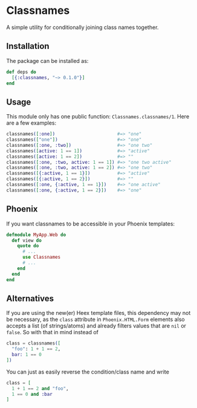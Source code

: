 # Classnames

A simple utility for conditionally joining class names together.

## Installation

The package can be installed as:

```elixir
def deps do
  [{:classnames, "~> 0.1.0"}]
end
```

## Usage

This module only has one public function: `Classnames.classnames/1`. Here are a few examples:

```elixir
classnames([:one])                       #=> "one"
classnames(["one"])                      #=> "one"
classnames([:one, :two])                 #=> "one two"
classnames([active: 1 == 1])             #=> "active"
classnames([active: 1 == 2])             #=> ""
classnames([:one, :two, active: 1 == 1]) #=> "one two active"
classnames([:one, :two, active: 1 == 2]) #=> "one two"
classnames([{:active, 1 == 1}])          #=> "active"
classnames([{:active, 1 == 2}])          #=> ""
classnames([:one, {:active, 1 == 1}])    #=> "one active"
classnames([:one, {:active, 1 == 2}])    #=> "one"
```

## Phoenix

If you want classnames to be accessible in your Phoenix templates:

```elixir
defmodule MyApp.Web do
  def view do
    quote do
      # ...
      use Classnames
      # ...
    end
  end
end
```

## Alternatives

If you are using the new(er) Heex template files, this dependency may not be necessary, as the `class` attribute in `Phoenix.HTML.Form` elements also accepts a list (of strings/atoms) and already filters values that are `nil` or `false`. So with that in mind instead of

```elixir
class = classnames([
  "foo": 1 + 1 == 2,
  bar: 1 == 0
])
```
You can just as easily reverse the condition/class name and write

```elixir
class = [
  1 + 1 == 2 and "foo",
  1 == 0 and :bar
]
```
